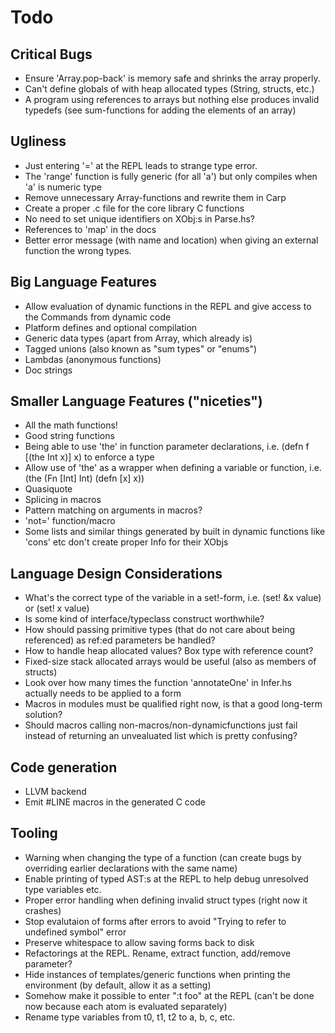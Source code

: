 # Todo

## Critical Bugs
* Ensure 'Array.pop-back' is memory safe and shrinks the array properly.
* Can't define globals of with heap allocated types (String, structs, etc.)
* A program using references to arrays but nothing else produces invalid typedefs (see sum-functions for adding the elements of an array)

## Ugliness
* Just entering '=' at the REPL leads to strange type error.
* The 'range' function is fully generic (for all 'a') but only compiles when 'a' is numeric type
* Remove unnecessary Array-functions and rewrite them in Carp
* Create a proper .c file for the core library C functions
* No need to set unique identifiers on XObj:s in Parse.hs?
* References to 'map' in the docs
* Better error message (with name and location) when giving an external function the wrong types.

## Big Language Features
* Allow evaluation of dynamic functions in the REPL and give access to the Commands from dynamic code
* Platform defines and optional compilation
* Generic data types (apart from Array, which already is)
* Tagged unions (also known as "sum types" or "enums")
* Lambdas (anonymous functions)
* Doc strings

## Smaller Language Features ("niceties")
* All the math functions!
* Good string functions
* Being able to use 'the' in function parameter declarations, i.e. (defn f [(the Int x)] x) to enforce a type
* Allow use of 'the' as a wrapper when defining a variable or function, i.e. (the (Fn [Int] Int) (defn [x] x))
* Quasiquote
* Splicing in macros
* Pattern matching on arguments in macros?
* 'not=' function/macro
* Some lists and similar things generated by built in dynamic functions like 'cons' etc don't create proper Info for their XObjs

## Language Design Considerations
* What's the correct type of the variable in a set!-form, i.e. (set! &x value) or (set! x value)
* Is some kind of interface/typeclass construct worthwhile?
* How should passing primitive types (that do not care about being referenced) as ref:ed parameters be handled?
* How to handle heap allocated values? Box type with reference count?
* Fixed-size stack allocated arrays would be useful (also as members of structs)
* Look over how many times the function 'annotateOne' in Infer.hs actually needs to be applied to a form
* Macros in modules must be qualified right now, is that a good long-term solution?
* Should macros calling non-macros/non-dynamicfunctions just fail instead of returning an unvealuated list which is pretty confusing?

## Code generation
* LLVM backend
* Emit #LINE macros in the generated C code

## Tooling
* Warning when changing the type of a function (can create bugs by overriding earlier declarations with the same name)
* Enable printing of typed AST:s at the REPL to help debug unresolved type variables etc.
* Proper error handling when defining invalid struct types (right now it crashes)
* Stop evalutaion of forms after errors to avoid "Trying to refer to undefined symbol" error
* Preserve whitespace to allow saving forms back to disk
* Refactorings at the REPL. Rename, extract function, add/remove parameter?
* Hide instances of templates/generic functions when printing the environment (by default, allow it as a setting)
* Somehow make it possible to enter ":t foo" at the REPL (can't be done now because each atom is evaluated separately)
* Rename type variables from t0, t1, t2 to a, b, c, etc.
